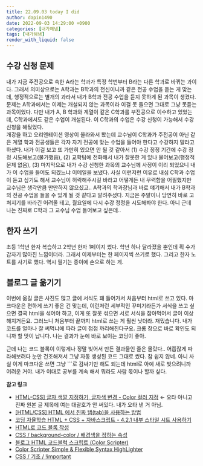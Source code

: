 ```yaml
---
title: 22.09.03 today I did
author: dapin1490
date: 2022-09-03 14:29:00 +0900
categories: [내가해냄]
tags: [내가해냄]
render_with_liquid: false
---
```


## 수강 신청 문제
내가 지금 주전공으로 속한 A라는 학과가 특정 학번부터 B라는 다른 학과로 바뀌는 과이다. 그래서 의미상으로는 A학과는 B학과의 전신이니까 같은 전공 수업을 듣는 게 맞는데, 행정적으로는 별개의 과라서 내가 B학과 전공 수업을 듣지 못하게 된 과목이 생겼다. 문제는 A학과에서는 이제는 개설되지 않는 과목이라 이걸 못 들으면 그대로 그냥 못듣는 과목이었다. 다만 내가 A, B 학과와 계열이 같은 C학과를 부전공으로 이수하고 있었는데, C학과에서도 같은 수업이 개설된다. 이 C학과의 수업은 수강 신청이 가능해서 수강 신청을 해뒀었다.  
개강을 하고 오리엔테이션 영상이 올라와서 봤는데 교수님이 C학과가 주전공이 아닌 같은 계열 학과 전공생들은 각자 자기 전공에 맞는 수업을 들어야 한다고 수강하지 말라고 하셨다. 내가 이걸 보고 또 가만히 있으면 안 될 것 같아서 (1) 수강 정정 기간에 수강 정정 시도해보고(불가했음), (2) 교학팀에 전화해서 내가 잘못한 게 있나 물어보고(행정적 문제 없음), (3) 마지막으로 내가 수강 신청한 과목의 교수님께 사정이 이리 되었으니 내가 이 수업을 들어도 되겠느냐 이메일을 보냈다. 사실 이런저런 이유로 내심 C학과 수업이 듣고 싶기도 해서 교수님이 허락해주시길 바라고 어떻게든 내 무력함을 어필했지만 교수님은 생각만큼 만만하지 않으셨고.. A학과의 학과장님과 바로 얘기해서 내가 B학과의 전공 수업을 들을 수 있게 될 것 같다고 알려주셨다. 지금은 주말이니 당연히 바로 고쳐지기를 바라긴 어려울 테고, 월요일에 다시 수강 정정을 시도해봐야 한다. 아니 근데 나는 진짜로 C학과 그 교수님 수업 들어보고 싶은데..  
  
## 한자 쓰기
초등 1학년 한자 복습하고 2학년 한자 1페이지 썼다. 학년 하나 달라졌을 뿐인데 획 수가 갑자기 많아진 느낌이더라. 그래서 이제부터는 한 페이지씩 쓰기로 했다. 그리고 한자 노트를 사기로 했다. 역시 필기는 종이에 손으로 하는 게.  
  
## 블로그 글 옮기기
이번에 옮길 글은 사진도 많고 글에 서식도 꽤 들어가서 처음부터 html로 쓰고 있다. 마크다운은 편하게 쓰기 좋은 건 맞는데, 이런저런 세부적인 꾸미기라든가 서식을 쓰고 싶으면 결국 html을 섞어야 하고, 이게 또 잘못 섞으면 서로 서식을 잡아먹어서 글이 이상해지거든요. 그러느니 처음부터 끝까지 html로 쓰는 게 훨씬 낫더라. 재밌습니다. 내가 코드를 얼마나 잘 써먹냐에 따라 글이 점점 까리해진다구요. 크롬 창으로 바로 확인도 되니까 할 맛이 납니다. 나는 결과가 눈에 바로 보이는 코딩이 좋아.  
  
근데 나는 코드 블록이 이렇게나 정말 빚어서 만든 결과물인 줄은 몰랐다.. 어쭙잖게 따라해보려다 눈만 건조해져서 그냥 자동 생성된 코드 그대로 썼다. 참 쉽지 않네. 아니 사실 이게 마크다운 쓰면 그냥 ```로 감싸기만 해도 되는데 html로 아예 새로 빚으려니까 어려운 거야. 내가 이대로 공부를 계속 해서 뭐라도 사람 몫이나 할까 싶다.  
  
**참고 링크**  
- [HTML-CSS\] 글자 색깔 지정하기, 글자색 변경 - Color 컬러 지정](http://mwultong.blogspot.com/2006/10/html-css-color.html) ← 오타 아니고 진짜 원본 글 제목에 여는 대괄호가 안 써있다. 내가 오타 낸 거 아님.
- [[HTML/CSS] HTML 에서 진짜 탭(tab)을 사용하는 방법](http://triki.net/prgm/2968)
- [코딩 자율학습 HTML + CSS + 자바스크립트 - 4.2.1 내부 스타일 시트 사용하기](https://thebook.io/080313/part02/ch04/02/01/)
- [HTML로 코드 블록 작성](https://www.delftstack.com/ko/howto/html/html-code-block/)
- [CSS / background-color / 배경색을 정하는 속성](https://www.codingfactory.net/10588)
- [블로그 HTML 코드블럭 스크립트 (Color Scripter)](https://web-inf.tistory.com/4)
- [Color Scripter Simple & Flexible Syntax HighLighter](https://colorscripter.com/)
- [CSS / 기초 / !important](https://www.codingfactory.net/10372)
